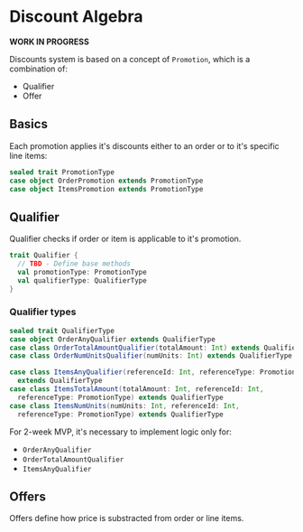 # Discount Algebra

**WORK IN PROGRESS**

Discounts system is based on a concept of `Promotion`, which is a combination of:

* Qualifier
* Offer

## Basics

Each promotion applies it's discounts either to an order or to it's specific
line items:

```scala
sealed trait PromotionType
case object OrderPromotion extends PromotionType
case object ItemsPromotion extends PromotionType
```

## Qualifier

Qualifier checks if order or item is applicable to it's promotion.

```scala
trait Qualifier {
  // TBD - Define base methods
  val promotionType: PromotionType
  val qualifierType: QualifierType
}
```

### Qualifier types

```scala
sealed trait QualifierType
case object OrderAnyQualifier extends QualifierType
case class OrderTotalAmountQualifier(totalAmount: Int) extends QualifierType
case class OrderNumUnitsQualifier(numUnits: Int) extends QualifierType

case class ItemsAnyQualifier(referenceId: Int, referenceType: PromotionType)
  extends QualifierType
case class ItemsTotalAmount(totalAmount: Int, referenceId: Int,
  referenceType: PromotionType) extends QualifierType
case class ItemsNumUnits(numUnits: Int, referenceId: Int,
  referenceType: PromotionType) extends QualifierType
```

For 2-week MVP, it's necessary to implement logic only for:
* `OrderAnyQualifier`
* `OrderTotalAmountQualifier`
* `ItemsAnyQualifier`

## Offers

Offers define how price is substracted from order or line items.
